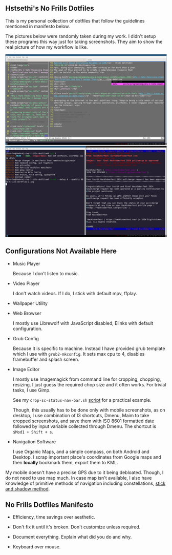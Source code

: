 ## Hstsethi's No Frills Dotfiles

This is my personal collection of dotfiles that follow the guidelines mentioned in manifesto below.

The pictures below  were randomly taken during my work. I didn't setup these programs this way just for taking screenshots. They aim to show the real picture of how my workflow is like.

![Neovim Workflow](hstsethi-no-frills-workflow-1.jpg)
![NeoMutt Git workflow](hstsethi-no-frills-workflow-2.jpg)


## Configurations Not Available Here

- Music Player
  
    Because I don't listen to music.

- Video Player
  
    I don't watch videos. If I do, I  stick with default mpv, ffplay.

- Wallpaper Utility

- Web Browser
 
   I mostly use Librewolf with JavaScript disabled, Elinks with default configuration.

- Grub Config

  Because It is specific to machine. Instead I have provided grub template which I use with `grub2-mkconfig`. It sets max cpu to 4, disables framebuffer and splash screen.

- Image Editor

   I mostly use Imagemagick from command line for cropping, chopping, resizing. I just guess the required chop size and it often works. For trivial tasks, I use Gimp.

  See my `crop-sc-status-nav-bar.sh` [script](https://github.com/hstsethi/matrix-scripts) for a practical example.

  Though, this usually has to be done only with mobile screenshots, as on desktop, I use combination of I3 shortcuts, Dmenu, Maim to take cropped screenshots, and save them with  ISO 8601 formatted date followed by input variable collected through Dmenu.  The shortcut is `$Mod1 + Shift + s`.

- Navigation Software
  
   I use Organic Maps, and a simple compass, on both Android and Desktop. I scrap important place's coordinates from Google maps and then **locally** bookmark them, export them to KML.

 My mobile doesn't have a precise GPS due to it being debloated. Though, I do not need to use map much. In case map isn't available, I also have knowledge of primitive methods of navigation including constellations, [stick and shadow method](https://res.cloudinary.com/dkgunni5p/image/upload/primitve-compass-ground_f93fb1.jpg).
  
## No Frills Dotfiles Manifesto

- Efficiency, time savings over aesthetic.

- Don't fix it until it's broken. Don't customize unless required.

- Document everything. Explain what did you do and why.

- Keyboard over mouse.
